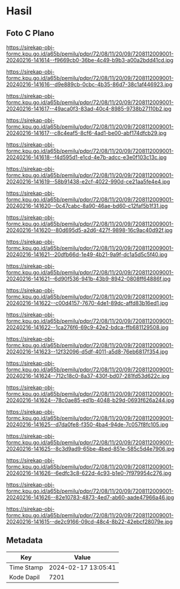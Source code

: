 # Hasil

## Foto C Plano

https://sirekap-obj-formc.kpu.go.id/a65b/pemilu/pdpr/72/08/11/20/09/7208112009001-20240216-141614--f9669cb0-36be-4c49-b9b3-a00a2bdd41cd.jpg

https://sirekap-obj-formc.kpu.go.id/a65b/pemilu/pdpr/72/08/11/20/09/7208112009001-20240216-141616--d9e889cb-0cbc-4b35-86d7-38c1af446923.jpg

https://sirekap-obj-formc.kpu.go.id/a65b/pemilu/pdpr/72/08/11/20/09/7208112009001-20240216-141617--49aca0f3-83ad-40c4-8985-9738b27110b2.jpg

https://sirekap-obj-formc.kpu.go.id/a65b/pemilu/pdpr/72/08/11/20/09/7208112009001-20240216-141617--c8c4eaf5-8cf6-4ad1-be00-abf174dfcb29.jpg

https://sirekap-obj-formc.kpu.go.id/a65b/pemilu/pdpr/72/08/11/20/09/7208112009001-20240216-141618--f4d595d1-e1cd-4e7b-adcc-e3e0f103c13c.jpg

https://sirekap-obj-formc.kpu.go.id/a65b/pemilu/pdpr/72/08/11/20/09/7208112009001-20240216-141619--58b91438-e2cf-4022-990d-ce21aa5fe4e4.jpg

https://sirekap-obj-formc.kpu.go.id/a65b/pemilu/pdpr/72/08/11/20/09/7208112009001-20240216-141620--0c47cabc-8a90-46ae-bd60-c12faf5b1f31.jpg

https://sirekap-obj-formc.kpu.go.id/a65b/pemilu/pdpr/72/08/11/20/09/7208112009001-20240216-141620--80d695d5-a2d6-427f-9898-16c9ac40d92f.jpg

https://sirekap-obj-formc.kpu.go.id/a65b/pemilu/pdpr/72/08/11/20/09/7208112009001-20240216-141621--20dfb66d-1e49-4b21-9a9f-dc1a5d5c5f40.jpg

https://sirekap-obj-formc.kpu.go.id/a65b/pemilu/pdpr/72/08/11/20/09/7208112009001-20240216-141621--6d90f536-941b-43b9-8942-0808ff64886f.jpg

https://sirekap-obj-formc.kpu.go.id/a65b/pemilu/pdpr/72/08/11/20/09/7208112009001-20240216-141622--c00d4157-7670-4de1-89dc-affd83b16ed1.jpg

https://sirekap-obj-formc.kpu.go.id/a65b/pemilu/pdpr/72/08/11/20/09/7208112009001-20240216-141622--1ca276f6-69c9-42e2-bdca-ffb681129508.jpg

https://sirekap-obj-formc.kpu.go.id/a65b/pemilu/pdpr/72/08/11/20/09/7208112009001-20240216-141623--12f32096-d5df-4011-a5d8-76eb6817f354.jpg

https://sirekap-obj-formc.kpu.go.id/a65b/pemilu/pdpr/72/08/11/20/09/7208112009001-20240216-141624--712c18c0-8a37-430f-bd07-281fd53d622c.jpg

https://sirekap-obj-formc.kpu.go.id/a65b/pemilu/pdpr/72/08/11/20/09/7208112009001-20240216-141624--78c0ae85-ed1b-4048-b29d-0693f626a244.jpg

https://sirekap-obj-formc.kpu.go.id/a65b/pemilu/pdpr/72/08/11/20/09/7208112009001-20240216-141625--d7da0fe8-f350-4ba4-94de-7c057f8fc105.jpg

https://sirekap-obj-formc.kpu.go.id/a65b/pemilu/pdpr/72/08/11/20/09/7208112009001-20240216-141625--8c3d9ad9-65be-4bed-851e-585c5d4e7906.jpg

https://sirekap-obj-formc.kpu.go.id/a65b/pemilu/pdpr/72/08/11/20/09/7208112009001-20240216-141626--6edfc3c8-622d-4c93-b1e0-7f979954c276.jpg

https://sirekap-obj-formc.kpu.go.id/a65b/pemilu/pdpr/72/08/11/20/09/7208112009001-20240216-141626--82e10783-4873-4ed7-ab60-aade47966a46.jpg

https://sirekap-obj-formc.kpu.go.id/a65b/pemilu/pdpr/72/08/11/20/09/7208112009001-20240216-141615--de2c9166-09cd-48c4-8b22-42ebcf28079e.jpg


## Metadata

| Key        | Value               |
| ---------- | ------------------- |
| Time Stamp | 2024-02-17 13:05:41 |
| Kode Dapil | 7201                |



